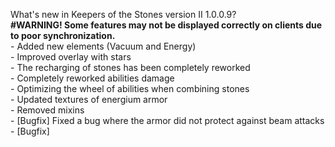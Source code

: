 What's new in Keepers of the Stones version II 1.0.0.9?<br />
**#WARNING! Some features may not be displayed correctly on clients due to poor synchronization.**
<br />- Added new elements (Vacuum and Energy)
<br />- Improved overlay with stars
<br />- The recharging of stones has been completely reworked
<br />- Completely reworked abilities damage
<br />- Optimizing the wheel of abilities when combining stones
<br />- Updated textures of energium armor
<br />- Removed mixins
<br />- [Bugfix] Fixed a bug where the armor did not protect against beam attacks
<br />- [Bugfix]